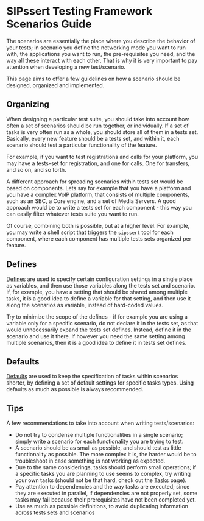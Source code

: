 # SIPssert Testing Framework Scenarios Guide

The scenarios are essentially the place where you describe the behavior of your
tests; in scenario you define the networking mode you want to run with, the
applications you want to run, the pre-requisites you need, and the way all
these interact with each other. That is why it is very important to pay
attention when developing a new test/scenario.

This page aims to offer a few guidelines on how a scenario should be designed,
organized and implemented.

## Organizing

When designing a particular test suite, you should take into account how often
a set of scenarios should be run together, or individually. If a set of tasks
is very often run as a whole, you should store all of them in a tests set.
Basically, every new feature should be a tests set, and within it, each
scenario should test a particular functionality of the feature.

For example, if you want to test registrations and calls for your platform, you
may have a tests-set for registration, and one for calls. One for transfers,
and so on, and so forth.

A different approach for spreading scenarios within tests set would be based on
components. Lets say for example that you have a platform and you have a
complex VoIP platform, that consists of multiple components, such as an SBC, a
Core engine, and a set of Media Servers. A good approach would be to write a
tests set for each component - this way you can easily filter whatever tests
suite you want to run.

Of course, combining both is possible, but at a higher level. For example, you
may write a shell script that triggers the `sipssert` tool for each component,
where each component has multiple tests sets organized per feature.

## Defines

[Defines](../config/define.md) are used to specify certain configuration
settings in a single place as variables, and then use those variables along the
tests set and scenario. If, for example, you have a setting that should be
shared among multiple tasks, it is a good idea to define a variable for that
setting, and then use it along the scenarios as variable, instead of hard-coded
values.

Try to minimize the scope of the defines - if for example you are using a
variable only for a specific scenario, do not declare it in the tests set, as
that would unnecessarily expand the tests set defines. Instead, define it in
the scenario and use it there. If however you need the same setting among
multiple scenarios, then it is a good idea to define it in tests set defines.

## Defaults

[Defaults](../config/tests-set.md#defaults) are used to keep the specification
of tasks within scenarios shorter, by defining a set of default settings for
specific tasks types. Using defaults as much as possible is always recommended.

## Tips

A few recommendations to take into account when writing tests/scenarios:

 * Do not try to condense multiple functionalities in a single scenario; simply
write a scenario for each functionality you are trying to test.
 * A scenario should be as small as possible, and should test as little
functionality as possible. The more complex it is, the harder would be to
troubleshoot in case something is not working as expected.
 * Due to the same considerings, tasks should perform small operations; if a
specific tasks you are planning to use seems to complex, try writing your
own tasks (should not be that hard, check out the [Tasks](tasks.md) page).
 * Pay attention to dependencies and the way tasks are executed; since they are
executed in parallel, if dependencies are not properly set, some tasks may
fail because their prerequisites have not been completed yet.
 * Use as much as possible definitions, to avoid duplicating information across
tests sets and scenarios
